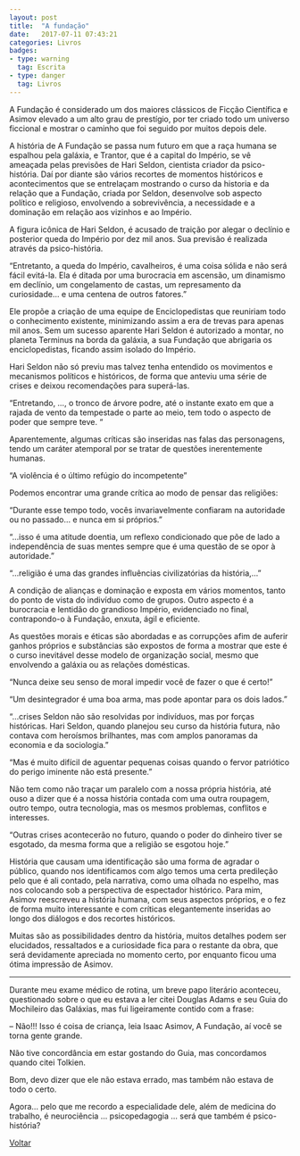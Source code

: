 ```yaml
---
layout: post
title:  "A fundação"
date:   2017-07-11 07:43:21
categories: Livros
badges:
- type: warning
  tag: Escrita
- type: danger
  tag: Livros
---
```



A Fundação é considerado um dos maiores clássicos de Ficção Científica e Asimov elevado a um alto grau de prestígio, por ter criado todo um universo ficcional e mostrar o caminho que foi seguido por muitos depois dele.

<!--more-->

A história de A Fundação se passa num futuro em que a raça humana se espalhou pela galáxia, e Trantor, que é a capital do Império, se vê ameaçada pelas previsões de Hari Seldon, cientista criador da psico-história. Daí por diante são vários recortes de momentos históricos e acontecimentos que se entrelaçam mostrando o curso da historia e da relação que a Fundação, criada por Seldon, desenvolve sob aspecto político e religioso, envolvendo a sobrevivência, a necessidade e a dominação em relação aos vizinhos e ao Império.

A figura icônica de Hari Seldon, é acusado de traição por alegar o declínio e posterior queda do Império por dez mil anos. Sua previsão é realizada através da psico-história.

“Entretanto, a queda do Império, cavalheiros, é uma coisa sólida e não será fácil evitá-la. Ela é ditada por uma burocracia em ascensão, um dinamismo em declínio, um congelamento de castas, um represamento da curiosidade… e uma centena de outros fatores.”

Ele propõe a criação de uma equipe de Enciclopedistas que reuniriam todo o conhecimento existente, minimizando assim a era de trevas para apenas mil anos. Sem um sucesso aparente Hari Seldon é autorizado a montar, no planeta Terminus na borda da galáxia, a sua Fundação que abrigaria os enciclopedistas, ficando assim isolado do Império.

Hari Seldon não só previu mas talvez tenha entendido os movimentos e mecanismos políticos e históricos, de forma que anteviu uma série de crises e deixou recomendações para superá-las.

“Entretando, …, o tronco de árvore podre, até o instante exato em que a rajada de vento da tempestade o parte ao meio, tem todo o aspecto de poder que sempre teve. “

Aparentemente, algumas críticas são inseridas nas falas das personagens, tendo um caráter atemporal por se tratar de questões inerentemente humanas.

“A violência é o último refúgio do incompetente”

Podemos encontrar uma grande crítica ao modo de pensar das religiões:

“Durante esse tempo todo, vocês invariavelmente confiaram na autoridade ou no passado… e nunca em si próprios.”

“…isso é uma atitude doentia, um reflexo condicionado que põe de lado a independência de suas mentes sempre que é uma questão de se opor à autoridade.”

“…religião é uma das grandes influências civilizatórias da história,…”

A condição de alianças e dominação e exposta em vários momentos, tanto do ponto de vista do indivíduo como de grupos. Outro aspecto é a burocracia e lentidão do grandioso Império, evidenciado no final, contrapondo-o à Fundação, enxuta, ágil e eficiente.

As questões morais e éticas são abordadas e as corrupções afim de auferir ganhos próprios e substâncias são expostos de forma a mostrar que este é o curso inevitável desse modelo de organização social, mesmo que envolvendo a galáxia ou as relações domésticas.

“Nunca deixe seu senso de moral impedir você de fazer o que é certo!”

“Um desintegrador é uma boa arma, mas pode apontar para os dois lados.”

“…crises Seldon não são resolvidas por indivíduos, mas por forças históricas. Hari Seldon, quando planejou seu curso da história futura, não contava com heroísmos brilhantes, mas com amplos panoramas da economia e da sociologia.”

“Mas é muito difícil de aguentar pequenas coisas quando o fervor patriótico do perigo iminente não está presente.”

Não tem como não traçar um paralelo com a nossa própria história, até ouso a dizer que é a nossa história contada com uma outra roupagem, outro tempo, outra tecnologia, mas os mesmos problemas, conflitos e interesses.

“Outras crises acontecerão no futuro, quando o poder do dinheiro tiver se esgotado, da mesma forma que a religião se esgotou hoje.”

História que causam uma identificação são uma forma de agradar o público, quando nos identificamos com algo temos uma certa predileção pelo que é ali contado, pela narrativa, como uma olhada no espelho, mas nos colocando sob a perspectiva de espectador histórico. Para mim, Asimov reescreveu a história humana, com seus aspectos próprios, e o fez de forma muito interessante e com críticas elegantemente inseridas ao longo dos diálogos e dos recortes históricos.

Muitas são as possibilidades dentro da história, muitos detalhes podem ser elucidados, ressaltados e a curiosidade fica para o restante da obra, que será devidamente apreciada no momento certo, por enquanto ficou uma ótima impressão de Asimov.

* * *

Durante meu exame médico de rotina, um breve papo literário aconteceu, questionado sobre o que eu estava a ler citei Douglas Adams e seu Guia do Mochileiro das Galáxias, mas fui ligeiramente contido com a frase:

– Não!!! Isso é coisa de criança, leia Isaac Asimov, A Fundação, aí você se torna gente grande.

Não tive concordância em estar gostando do Guia, mas concordamos quando citei Tolkien.

Bom, devo dizer que ele não estava errado, mas também não estava de todo o certo.

Agora… pelo que me recordo a especialidade dele, além de medicina do trabalho, é neurociência … psicopedagogia … será que também é psico-história?



[Voltar]({{site.baseurl}}/docs/humanidades)